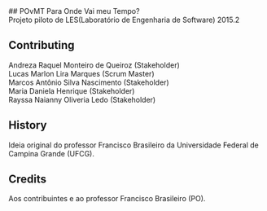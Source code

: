 <snippet>
  ## POvMT
  Para Onde Vai meu Tempo?<br>
  Projeto piloto de LES(Laboratório de Engenharia de Software) 2015.2
  
  ## Contributing
  Andreza Raquel Monteiro de Queiroz (Stakeholder)<br>
  Lucas Marlon Lira Marques (Scrum Master)<br>
  Marcos Antônio Silva Nascimento (Stakeholder)<br>
  Maria Daniela Henrique (Stakeholder)<br>
  Rayssa Naianny Oliveria Ledo (Stakeholder)
  
  ## History
  Ideia original do professor Francisco Brasileiro da Universidade Federal de Campina Grande (UFCG).
  
  ## Credits
  Aos contribuintes e ao professor Francisco Brasileiro (PO).
</snippet>
